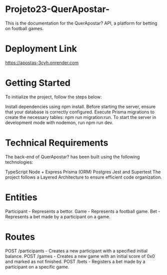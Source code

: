 # Projeto23-QuerApostar-
This is the documentation for the QuerApostar? API, a platform for betting on football games.

# Deployment Link
https://apostas-3cyh.onrender.com

# Getting Started
To initialize the project, follow the steps below:

Install dependencies using npm install.
Before starting the server, ensure that your database is correctly configured.
Execute Prisma migrations to create the necessary tables: npm run migration:run.
To start the server in development mode with nodemon, run npm run dev.

# Technical Requirements
The back-end of QuerApostar? has been built using the following technologies:

TypeScript
Node + Express
Prisma (ORM)
Postgres
Jest and Supertest
The project follows a Layered Architecture to ensure efficient code organization.

# Entities
Participant - Represents a bettor.
Game - Represents a football game.
Bet - Represents a bet made by a participant on a game.

# Routes
POST /participants - Creates a new participant with a specified initial balance.
POST /games - Creates a new game with an initial score of 0x0 and marked as not finished.
POST /bets - Registers a bet made by a participant on a specific game.



